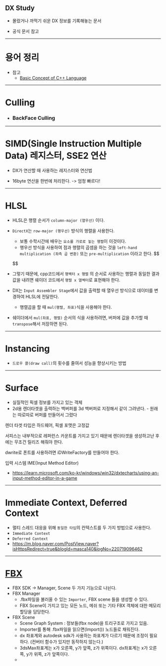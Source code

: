 

## DX Study

  - 몰랐거나 까먹기 쉬운 DX 정보를 기록해놓는 문서

  - 공식 문서 참고

---
# 용어 정리

  - 참고 
    - [Basic Concept of C++ Language](https://en.cppreference.com/w/cpp/language/basic_concepts) 


---
# Culling

 - ### BackFace Culling



---
# SIMD(Single Instruction Multiple Data) 레지스터, SSE2 연산

  - DX가 연산할 때 사용하는 레지스터와 연산법
  
  - 16byte 연산을 한번에 처리한다. -> 엄청 빠르다!


---
# HLSL

  - HLSL은 행렬 순서가 `column-major (열우선)` 이다.
  - `DirectX`는 `row-major (행우선)` 방식의 행렬을 사용한다.
    - 보통 수학시간에 배우는 `요소를 가로로 놓는 행렬`이 이것이다.
    - 행우선 방식을 사용하여 점과 행렬의 곱셈을 하는 것을 `left-hand multiplication (좌측 곱 변환)` 또는 `pre-multiplication` 이라고 한다.
    $$

    $$
  - 그렇기 때문에, cpp코드에서 `행벡터 x 행렬` 의 순서로 사용하는 행렬과 동일한 결과값을 내려면 쉐이더 코드에서 `행렬 x 열벡터`로 표현해야 한다.
  - DX는 `Input Assembler Stage`에서 값을 출력할 때 열우선 방식으로 데이터를 변경하여 HLSL에 전달한다.
    - 행렬곱을 할 때 `mul(행렬, 좌표)`식을 사용해야 한다.
  - 쉐이더에서 `mul(좌표, 행렬)` 순서의 식을 사용하려면, 버퍼에 값을 추가할 때 `transpose`해서 저장하면 된다.

---
# Instancing

  - `드로우 콜(draw call)`의 횟수를 줄여서 성능을 향상시키는 방법

---
# Surface

  - 실질적인 픽셀 정보를 가지고 있는 객체
  - 2d용 렌더타겟을 출력하는 백버퍼를 3d 백버퍼로 지정해서 같이 그려낸다. - 원래는 따로따로 버퍼를 만들어서 그렸다

렌더 타겟 타입은 하드웨어, 픽셀 포맷은 고정값

서피스는 내부적으로 레퍼런스 카운트를 가지고 있기 때문에 렌더타겟을 생성하고난 후에는 무조건 릴리즈 해줘야 한다.

dwrite로 폰트를 사용하려면 iDWriteFactory를 만들어야 한다.

입력 시스템 IME(Input Method Editor)
  - https://learn.microsoft.com/ko-kr/windows/win32/dxtecharts/using-an-input-method-editor-in-a-game



---
# Immediate Context, Deferred Context

  - 멀티 스레드 대응을 위해 `동일한 타입`의 컨텍스트를 두 가지 방법으로 사용한다.
  - `Immediate Context`
  - `Deferred Context`
  - https://m.blog.naver.com/PostView.naver?isHttpsRedirect=true&blogId=masca140&logNo=220719096462



---
# [FBX](https://help.autodesk.com/view/FBX/2016/ENU/?guid=__files_GUID_4F644045_380D_4B75_A2A3_D39DDE53BEDD_htm)

  - FBX SDK -> Manager, Scene 두 가지 기능으로 나뉜다.
  - FBX Manager
    - .fbx파일을 불러올 수 있는 `Importer`, FBX scene 들을 생성할 수 있다.
    - FBX Scene이 가지고 있는 모든 노드, 메쉬 또는 기타 FBX 객체에 대한 메모리 할당을 담당한다.
  - FBX Scene
    - Scene Graph System : 정보들(fbx node)을 트리구조로 가지고 있음.
    - Importer를 통해 .fbx파일을 읽으면(Import()) 노드들로 채워진다.
    - dx 좌표계와 autodesk sdk가 사용하는 좌표계가 다르기 때문에 조정이 필요하다. (컨버터 함수가 있지만 동작하지 않는다.)
    - 3dsMax좌표계는 x가 오른쪽, y가 앞쪽, z가 위쪽이다. dx좌표계는 x가 오른쪽, y가 위쪽, z가 앞쪽이다.
    - 
